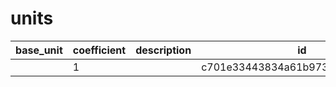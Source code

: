 # units
|base_unit|coefficient|description|id|is_error|name|
|--|--|--|--|--|--|
||1||c701e33443834a61b9738b27cea3851c|True|грамм|